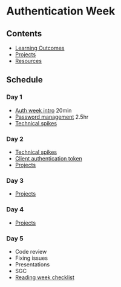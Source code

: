 # Authentication Week

## Contents

- [Learning Outcomes](./learning-outcomes.md)
- [Projects](./project.md)
- [Resources](./resources)

## Schedule

### Day 1

- [Auth week intro](https://docs.google.com/presentation/d/1RjM9IouH_Xj2xYM0XkkBczxDiERBjZx6piBv4wP2w3U/edit#slide=id.p50) 20min
- [Password management](https://github.com/oliverjam/learn-password-security) 2.5hr
- [Technical spikes](https://github.com/foundersandcoders/coursebook/blob/main/curriculum/authentication/spikes.md)


### Day 2

- [Technical spikes](https://github.com/foundersandcoders/coursebook/blob/main/curriculum/authentication/spikes.md)
- [Client authentication token](https://github.com/WebAhead/client-token-auth)
- [Projects](./project.md)

### Day 3

- [Projects](./project.md)

### Day 4

- [Projects](./project.md)

### Day 5

- Code review  
- Fixing issues
- Presentations
- SGC
- [Reading week checklist](https://github.com/webahead/master-reference/blob/master/coursebook/general/reading-week-checklist.md)
